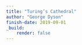 ```yaml
---
title: "Turing’s Cathedral"
author: "George Dyson"
finish-date: 2019-09-01
_build:
    render: false
---
```


